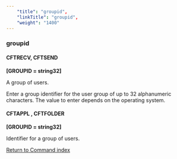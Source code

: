 ```yaml
---
    "title": "groupid",
    "linkTitle": "groupid",
    "weight": "1400"
---
```

<span id="groupid"></span>

### groupid

<span id="groupid_CFTRECV"></span><span id="groupid_CFTSEND"></span>

#### CFTRECV, CFTSEND

****[GROUPID = string32]****

A group of users.

Enter a group identifier for the user group of up to 32 alphanumeric characters.
The value to enter depends on the operating system.

#### CFTAPPL , CFTFOLDER

****[GROUPID = string32]****

Identifier for a group of users.

[Return to Command index](../../)
